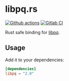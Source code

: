 # libpq.rs

[![Github actions](https://github.com/sanpii/libpq.rs/workflows/.github/workflows/ci.yml/badge.svg)](https://github.com/sanpii/libpq.rs/actions?query=workflow%3A.github%2Fworkflows%2Fci.yml)
[![Gitlab CI](https://gitlab.com/sanpi/libpq.rs/badges/main/pipeline.svg)](https://gitlab.com/sanpi/libpq.rs/commits/main)

Rust safe binding for [libpq](https://www.postgresql.org/docs/current/libpq.html).

## Usage

Add it to your dependencies:

```toml
[dependencies]
libpq = "2.0"
```
